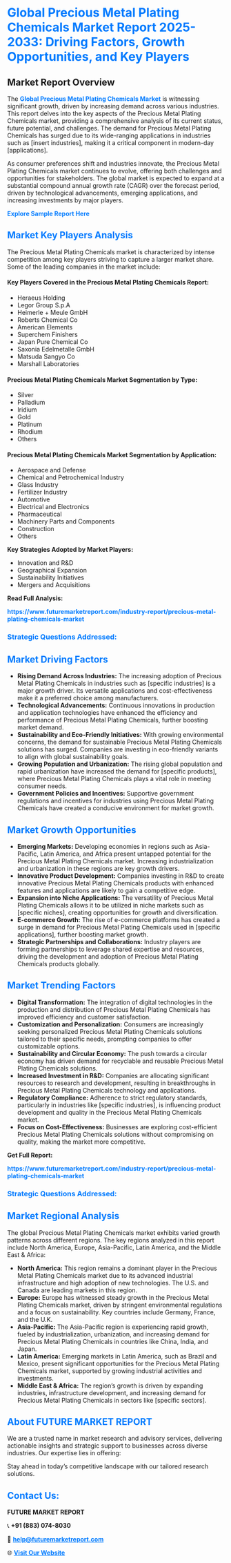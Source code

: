<h1 style="color: #007BFF;">Global Precious Metal Plating Chemicals Market Report 2025-2033: Driving Factors, Growth Opportunities, and Key Players</h1>

<section id="overview">
<h2>Market Report Overview</h2>
<p>The <a href="https://www.futuremarketreport.com/industry-report/precious-metal-plating-chemicals-market" style="color: #007BFF; text-decoration: none;"><strong>Global Precious Metal Plating Chemicals Market</strong></a> is witnessing significant growth, driven by increasing demand across various industries. This report delves into the key aspects of the Precious Metal Plating Chemicals market, providing a comprehensive analysis of its current status, future potential, and challenges. The demand for Precious Metal Plating Chemicals has surged due to its wide-ranging applications in industries such as [insert industries], making it a critical component in modern-day [applications].</p>
<p>As consumer preferences shift and industries innovate, the Precious Metal Plating Chemicals market continues to evolve, offering both challenges and opportunities for stakeholders. The global market is expected to expand at a substantial compound annual growth rate (CAGR) over the forecast period, driven by technological advancements, emerging applications, and increasing investments by major players.</p>
</section>

<section id="overview">
<p><a href="https://www.futuremarketreport.com/request-sample/reportId=87564" style="color: #007BFF; text-decoration: none;"><strong>Explore Sample Report Here</strong></a></p>
</section>

<section id="key-players">
<h2 style="color: #007BFF;">Market Key Players Analysis</h2>
<p>The Precious Metal Plating Chemicals market is characterized by intense competition among key players striving to capture a larger market share. Some of the leading companies in the market include:</p>
<h4>Key Players Covered in the Precious Metal Plating Chemicals Report:</h4>
<ul><li>Heraeus Holding</li><li>Legor Group S.p.A</li><li>Heimerle + Meule GmbH</li><li>Roberts Chemical Co</li><li>American Elements</li><li>Superchem Finishers</li><li>Japan Pure Chemical Co</li><li>Saxonia Edelmetalle GmbH</li><li>Matsuda Sangyo Co</li><li>Marshall Laboratories</li></ul>
<h4>Precious Metal Plating Chemicals Market Segmentation by Type:</h4>
<ul><li>Silver</li><li>Palladium</li><li>Iridium</li><li>Gold</li><li>Platinum</li><li>Rhodium</li><li>Others</li></ul>

<h4>Precious Metal Plating Chemicals Market Segmentation by Application:</h4>
<ul><li>Aerospace and Defense</li><li>Chemical and Petrochemical Industry</li><li>Glass Industry</li><li>Fertilizer Industry</li><li>Automotive</li><li>Electrical and Electronics</li><li>Pharmaceutical</li><li>Machinery Parts and Components</li><li>Construction</li><li>Others</li></ul>
<p><strong>Key Strategies Adopted by Market Players:</strong></p>
<ul>
<li>Innovation and R&D</li>
<li>Geographical Expansion</li>
<li>Sustainability Initiatives</li>
<li>Mergers and Acquisitions</li>
</ul>
</section>

<section>
<p><strong>Read Full Analysis: </strong></p><a href="https://www.futuremarketreport.com/industry-report/precious-metal-plating-chemicals-market" style="color: #007BFF; text-decoration: none;"><strong>https://www.futuremarketreport.com/industry-report/precious-metal-plating-chemicals-market</strong></a>
<h3 style="color: #007BFF;">Strategic Questions Addressed:</h3>
</section>

<section id="driving-factors">
<h2 style="color: #007BFF;">Market Driving Factors</h2>
<ul>
<li><strong>Rising Demand Across Industries:</strong> The increasing adoption of Precious Metal Plating Chemicals in industries such as [specific industries] is a major growth driver. Its versatile applications and cost-effectiveness make it a preferred choice among manufacturers.</li>
<li><strong>Technological Advancements:</strong> Continuous innovations in production and application technologies have enhanced the efficiency and performance of Precious Metal Plating Chemicals, further boosting market demand.</li>
<li><strong>Sustainability and Eco-Friendly Initiatives:</strong> With growing environmental concerns, the demand for sustainable Precious Metal Plating Chemicals solutions has surged. Companies are investing in eco-friendly variants to align with global sustainability goals.</li>
<li><strong>Growing Population and Urbanization:</strong> The rising global population and rapid urbanization have increased the demand for [specific products], where Precious Metal Plating Chemicals plays a vital role in meeting consumer needs.</li>
<li><strong>Government Policies and Incentives:</strong> Supportive government regulations and incentives for industries using Precious Metal Plating Chemicals have created a conducive environment for market growth.</li>
</ul>
</section>

<section id="growth-opportunities">
<h2 style="color: #007BFF;">Market Growth Opportunities</h2>
<ul>
<li><strong>Emerging Markets:</strong> Developing economies in regions such as Asia-Pacific, Latin America, and Africa present untapped potential for the Precious Metal Plating Chemicals market. Increasing industrialization and urbanization in these regions are key growth drivers.</li>
<li><strong>Innovative Product Development:</strong> Companies investing in R&D to create innovative Precious Metal Plating Chemicals products with enhanced features and applications are likely to gain a competitive edge.</li>
<li><strong>Expansion into Niche Applications:</strong> The versatility of Precious Metal Plating Chemicals allows it to be utilized in niche markets such as [specific niches], creating opportunities for growth and diversification.</li>
<li><strong>E-commerce Growth:</strong> The rise of e-commerce platforms has created a surge in demand for Precious Metal Plating Chemicals used in [specific applications], further boosting market growth.</li>
<li><strong>Strategic Partnerships and Collaborations:</strong> Industry players are forming partnerships to leverage shared expertise and resources, driving the development and adoption of Precious Metal Plating Chemicals products globally.</li>
</ul>
</section>

<section id="trending-factors">
<h2 style="color: #007BFF;">Market Trending Factors</h2>
<ul>
<li><strong>Digital Transformation:</strong> The integration of digital technologies in the production and distribution of Precious Metal Plating Chemicals has improved efficiency and customer satisfaction.</li>
<li><strong>Customization and Personalization:</strong> Consumers are increasingly seeking personalized Precious Metal Plating Chemicals solutions tailored to their specific needs, prompting companies to offer customizable options.</li>
<li><strong>Sustainability and Circular Economy:</strong> The push towards a circular economy has driven demand for recyclable and reusable Precious Metal Plating Chemicals solutions.</li>
<li><strong>Increased Investment in R&D:</strong> Companies are allocating significant resources to research and development, resulting in breakthroughs in Precious Metal Plating Chemicals technology and applications.</li>
<li><strong>Regulatory Compliance:</strong> Adherence to strict regulatory standards, particularly in industries like [specific industries], is influencing product development and quality in the Precious Metal Plating Chemicals market.</li>
<li><strong>Focus on Cost-Effectiveness:</strong> Businesses are exploring cost-efficient Precious Metal Plating Chemicals solutions without compromising on quality, making the market more competitive.</li>
</ul>
</section>

<section>
<p><strong>Get Full Report: </strong></p><a href="https://www.futuremarketreport.com/industry-report/precious-metal-plating-chemicals-market" style="color: #007BFF; text-decoration: none;"><strong>https://www.futuremarketreport.com/industry-report/precious-metal-plating-chemicals-market</strong></a>
<h3 style="color: #007BFF;">Strategic Questions Addressed:</h3>
</section>


<section id="regional-analysis">
<h2 style="color: #007BFF;">Market Regional Analysis</h2>
<p>The global Precious Metal Plating Chemicals market exhibits varied growth patterns across different regions. The key regions analyzed in this report include North America, Europe, Asia-Pacific, Latin America, and the Middle East & Africa:</p>
<ul>
<li><strong>North America:</strong> This region remains a dominant player in the Precious Metal Plating Chemicals market due to its advanced industrial infrastructure and high adoption of new technologies. The U.S. and Canada are leading markets in this region.</li>
<li><strong>Europe:</strong> Europe has witnessed steady growth in the Precious Metal Plating Chemicals market, driven by stringent environmental regulations and a focus on sustainability. Key countries include Germany, France, and the U.K.</li>
<li><strong>Asia-Pacific:</strong> The Asia-Pacific region is experiencing rapid growth, fueled by industrialization, urbanization, and increasing demand for Precious Metal Plating Chemicals in countries like China, India, and Japan.</li>
<li><strong>Latin America:</strong> Emerging markets in Latin America, such as Brazil and Mexico, present significant opportunities for the Precious Metal Plating Chemicals market, supported by growing industrial activities and investments.</li>
<li><strong>Middle East & Africa:</strong> The region’s growth is driven by expanding industries, infrastructure development, and increasing demand for Precious Metal Plating Chemicals in sectors like [specific sectors].</li>
</ul>
</section>

<footer>
<h2 style="color: #007BFF;">About FUTURE MARKET REPORT</h2>
<p>We are a trusted name in market research and advisory services, delivering actionable insights and strategic support to businesses across diverse industries. Our expertise lies in offering:</p>

<p>Stay ahead in today’s competitive landscape with our tailored research solutions.</p>

<h2 style="color: #007BFF;">Contact Us:</h2>
<p><strong>FUTURE MARKET REPORT</strong></p>
<p>📞 <strong>+91 (883) 074-8030</strong></p>
<p>📧 <strong><a href="mailto:help@futuremarketreport.com" style="color: #007BFF;">help@futuremarketreport.com</a></strong></p>
<p>🌐 <strong><a href="https://www.futuremarketreport.com/" style="color: #007BFF;">Visit Our Website</a></strong></p>
</footer>